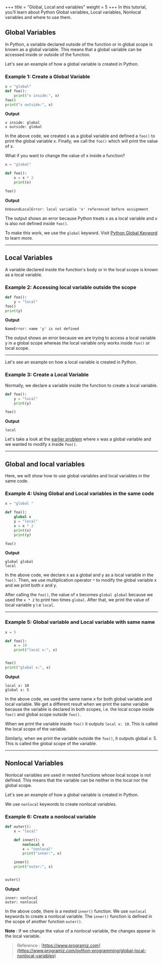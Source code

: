+++
title = "Global, Local and variables"
weight = 5
+++
In this tutorial, you’ll learn about Python Global variables, Local variables, Nonlocal variables and where to use them.  


## Global Variables

In Python, a variable declared outside of the function or in global scope is known as a global variable. This means that a global variable can be accessed inside or outside of the function.

Let's see an example of how a global variable is created in Python.

### Example 1: Create a Global Variable

```py
x = "global"
def foo():
    print("x inside:", x)
foo()
print("x outside:", x)
```

**Output**
```text
x inside: global
x outside: global
```
In the above code, we created  x  as a global variable and defined a  `foo()`  to print the global variable  x. Finally, we call the  `foo()`  which will print the value of  x.

What if you want to change the value of  x  inside a function?

```py
x = "global"

def foo():
    x = x * 2
    print(x)

foo()
```

**Output**
```text
UnboundLocalError: local variable 'x' referenced before assignment
```
The output shows an error because Python treats  x  as a local variable and  x  is also not defined inside  `foo()`.

To make this work, we use the  `global`  keyword. Visit  [Python Global Keyword](https://www.programiz.com/python-programming/global-keyword)  to learn more.

----------

## Local Variables

A variable declared inside the function's body or in the local scope is known as a local variable.

### Example 2: Accessing local variable outside the scope

```py
def foo():
    y = "local"
foo()
print(y)
```

**Output**
```text
NameError: name 'y' is not defined
```
The output shows an error because we are trying to access a local variable  y  in a global scope whereas the local variable only works inside  `foo()`  or local scope.

----------

Let's see an example on how a local variable is created in Python.

### Example 3: Create a Local Variable

Normally, we declare a variable inside the function to create a local variable.

```py
def foo():
    y = "local"
    print(y)

foo()
```

**Output**
```text
local
```
Let's take a look at the  [earlier problem](https://www.programiz.com/python-programming/global-local-nonlocal-variables#change-x)  where  x  was a global variable and we wanted to modify  x  inside  `foo()`.

----------

## Global and local variables

Here, we will show how to use global variables and local variables in the same code.

### Example 4: Using Global and Local variables in the same code

```py
x = "global "

def foo():
    global x
    y = "local"
    x = x * 2
    print(x)
    print(y)

foo()
```

**Output**
```text
global global 
local
```
In the above code, we declare  x  as a global and  y  as a local variable in the  `foo()`. Then, we use multiplication operator  `*`  to modify the global variable  x  and we print both  x  and  y.

After calling the  `foo()`, the value of  x  becomes  `global global`  because we used the  `x * 2`  to print two times  `global`. After that, we print the value of local variable  y  i.e  `local`.

----------

### Example 5: Global variable and Local variable with same name

```py
x = 5

def foo():
    x = 10
    print("local x:", x)


foo()
print("global x:", x)
```

**Output**
```text
local x: 10
global x: 5
```
In the above code, we used the same name  x  for both global variable and local variable. We get a different result when we print the same variable because the variable is declared in both scopes, i.e. the local scope inside  `foo()`  and global scope outside  `foo()`.

When we print the variable inside  `foo()`  it outputs  `local x: 10`. This is called the local scope of the variable.

Similarly, when we print the variable outside the  `foo()`, it outputs  global x: 5. This is called the global scope of the variable.

----------

## Nonlocal Variables

Nonlocal variables are used in nested functions whose local scope is not defined. This means that the variable can be neither in the local nor the global scope.

Let's see an example of how a global variable is created in Python.

We use  `nonlocal`  keywords to create nonlocal variables.

### Example 6: Create a nonlocal variable

```py
def outer():
    x = "local"

    def inner():
        nonlocal x
        x = "nonlocal"
        print("inner:", x)

    inner()
    print("outer:", x)


outer()
```

**Output**
```text
inner: nonlocal
outer: nonlocal
```
In the above code, there is a nested  `inner()`  function. We use  `nonlocal`  keywords to create a nonlocal variable. The  `inner()`  function is defined in the scope of another function  `outer()`.

**Note**  : If we change the value of a nonlocal variable, the changes appear in the local variable.

>Reference : [https://www.programiz.com](https://www.programiz.com/python-programming/global-local-nonlocal-variables)